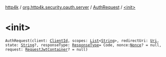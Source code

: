 [http4k](../../index.md) / [org.http4k.security.oauth.server](../index.md) / [AuthRequest](index.md) / [&lt;init&gt;](./-init-.md)

# &lt;init&gt;

`AuthRequest(client: `[`ClientId`](../-client-id/index.md)`, scopes: `[`List`](https://kotlinlang.org/api/latest/jvm/stdlib/kotlin.collections/-list/index.html)`<`[`String`](https://kotlinlang.org/api/latest/jvm/stdlib/kotlin/-string/index.html)`>, redirectUri: `[`Uri`](../../org.http4k.core/-uri/index.md)`, state: `[`String`](https://kotlinlang.org/api/latest/jvm/stdlib/kotlin/-string/index.html)`?, responseType: `[`ResponseType`](../../org.http4k.security/-response-type/index.md)` = Code, nonce: `[`Nonce`](../../org.http4k.security.openid/-nonce/index.md)`? = null, request: `[`RequestJwtContainer`](../../org.http4k.security.openid/-request-jwt-container/index.md)`? = null)`